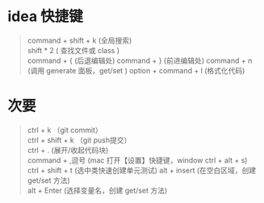 # idea 快捷键
> command + shift + k     (全局搜索)<br>
> shift * 2            ( 查找文件或 class )<br>
> command + {  (后退编辑处)
> command + }  (前进编辑处)
> command + n  (调用 generate 面板，get/set )
> option + command + l (格式化代码)


# 次要
> ctrl + k （git commit）<br>
> ctrl + shift + k （git push提交）<br>
> ctrl + . (展开/收起代码块)<br>
> command + ,逗号 (mac 打开【设置】快捷键，window ctrl + alt + s)<br>
> ctrl + shift + t (选中类快速创建单元测试)
> alt + insert (在空白区域，创建 get/set 方法)<br>
> alt + Enter (选择变量名，创建 get/set 方法)<br>




